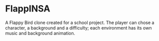 # FlappINSA
A Flappy Bird clone created for a school project.
The player can chose a character, a background and a difficulty; each environment has its own music and background animation.
